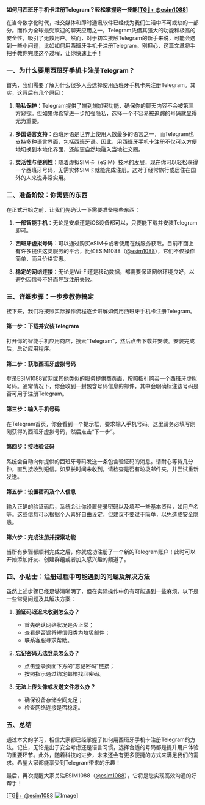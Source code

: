 **如何用西班牙手机卡注册Telegram？轻松掌握这一技能[[TG💪+ @esim1088](https://t.me/s/esim1088)]**

在当今数字化时代，社交媒体和即时通讯软件已经成为我们生活中不可或缺的一部分。而作为全球最受欢迎的聊天应用之一，Telegram凭借其强大的功能和极高的安全性，吸引了无数用户。然而，对于初次接触Telegram的新手来说，可能会遇到一些小问题，比如如何用西班牙手机卡注册Telegram。别担心，这篇文章将手把手教你完成这个过程，让你快速上手！

### 一、为什么要用西班牙手机卡注册Telegram？

首先，我们需要了解为什么很多人会选择使用西班牙手机卡来注册Telegram。其实，这背后有几个原因：

1. **隐私保护**：Telegram提供了端到端加密功能，确保你的聊天内容不会被第三方窥探。但如果你希望进一步加强隐私，选择一个不容易被追踪的号码就显得尤为重要。
   
2. **多国语言支持**：西班牙语是世界上使用人数最多的语言之一，而Telegram也支持多种语言界面，包括西班牙语。因此，用西班牙手机卡注册不仅可以方便地切换到本地化界面，还能更自然地融入当地社交圈。

3. **灵活性与便利性**：随着虚拟SIM卡（eSIM）技术的发展，现在你可以轻松获得一个西班牙号码，无需实体SIM卡就能完成注册。这对于经常旅行或居住在国外的人来说非常实用。

### 二、准备阶段：你需要的东西

在正式开始之前，让我们先确认一下需要准备哪些东西：

1. **一部智能手机**：无论是安卓还是iOS设备都可以，只要能下载并安装Telegram即可。
   
2. **西班牙虚拟号码**：可以通过购买eSIM卡或者使用在线服务获取。目前市面上有许多提供这类服务的平台，比如ESIM1088（[@esim1088](https://t.me/s/esim1088)），它们不仅操作简单，而且价格实惠。

3. **稳定的网络连接**：无论是Wi-Fi还是移动数据，都需要保证网络环境良好，以避免因信号不好而导致注册失败。

### 三、详细步骤：一步步教你搞定

接下来，我们将按照实际操作流程逐步讲解如何用西班牙手机卡注册Telegram。

#### 第一步：下载并安装Telegram

打开你的智能手机应用商店，搜索“Telegram”，然后点击下载并安装。安装完成后，启动应用程序。

#### 第二步：获取西班牙虚拟号码

登录ESIM1088官网或其他类似的服务提供商页面，按照指引购买一个西班牙虚拟号码。通常情况下，你会收到一封包含号码信息的邮件，其中会明确标注该号码是否可用于注册Telegram。

#### 第三步：输入手机号码

在Telegram首页，你会看到一个提示框，要求输入手机号码。这里请务必填写刚刚获得的西班牙虚拟号码，然后点击“下一步”。

#### 第四步：接收验证码

系统会自动向你提供的西班牙号码发送一条包含验证码的消息。请耐心等待几分钟，直到接收到短信。如果长时间未收到，请检查是否有垃圾邮件夹，并尝试重新发送。

#### 第五步：设置密码及个人信息

输入正确的验证码后，系统会让你设置登录密码以及填写一些基本资料，如用户名等。这些信息可以根据个人喜好自由设定，但建议不要过于简单，以免造成安全隐患。

#### 第六步：完成注册并探索功能

当所有步骤都顺利完成之后，你就成功注册了一个新的Telegram账户！此时可以开始添加好友、创建群组或者加入感兴趣的频道了。

### 四、小贴士：注册过程中可能遇到的问题及解决方法

虽然上述步骤已经足够清晰明了，但在实际操作中仍有可能遇到一些麻烦。以下是一些常见问题及其解决方案：

1. **验证码迟迟未收到怎么办？**
   - 首先确认网络状况是否正常；
   - 查看是否误将短信归类为垃圾邮件；
   - 联系客服寻求帮助。

2. **忘记密码无法登录怎么办？**
   - 点击登录页面下方的“忘记密码”链接；
   - 按照指示通过绑定邮箱找回密码。

3. **无法上传头像或发送文件怎么办？**
   - 确保设备存储空间充足；
   - 检查网络连接是否稳定。

### 五、总结

通过本文的学习，相信大家都已经掌握了如何用西班牙手机卡注册Telegram的方法。记住，无论是出于安全考虑还是语言习惯，选择合适的号码都是提升用户体验的重要环节。此外，随着科技的进步，未来还会有更多便捷的方式来满足我们的需求。希望大家都能享受到Telegram带来的乐趣！

最后，再次提醒大家关注ESIM1088（[@esim1088](https://t.me/s/esim1088)），它将是您实现高效沟通的好帮手！

[[TG💪+ @esim1088](https://t.me/s/esim1088) ![Image](https://i.postimg.cc/4NQfJmqS/Snipaste-2025-05-13-00-14-12.png)]